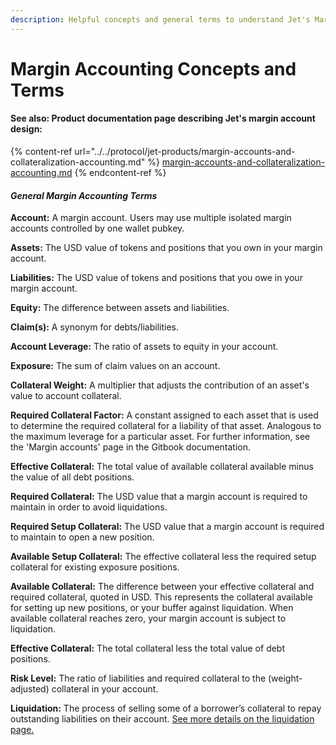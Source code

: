```yaml
---
description: Helpful concepts and general terms to understand Jet's Margin application.
---
```


# Margin Accounting Concepts and Terms

#### See also: Product documentation page describing Jet's margin account design:

{% content-ref url="../../protocol/jet-products/margin-accounts-and-collateralization-accounting.md" %}
[margin-accounts-and-collateralization-accounting.md](../../protocol/jet-products/margin-accounts-and-collateralization-accounting.md)
{% endcontent-ref %}



#### _General Margin Accounting Terms_

**Account:** A margin account. Users may use multiple isolated margin accounts controlled by one wallet pubkey.

**Assets:** The USD value of tokens and positions that you own in your margin account.

**Liabilities:** The USD value of tokens and positions that you owe in your margin account.

**Equity:** The difference between assets and liabilities.

**Claim(s):** A synonym for debts/liabilities.

**Account Leverage:** The ratio of assets to equity in your account.

**Exposure:** The sum of claim values on an account.

**Collateral Weight:** A multiplier that adjusts the contribution of an asset's value to account collateral.

**Required Collateral Factor:** A constant assigned to each asset that is used to determine the required collateral for a liability of that asset. Analogous to the maximum leverage for a particular asset. For further information, see the 'Margin accounts' page in the Gitbook documentation.

**Effective Collateral:** The total value of available collateral available minus the value of all debt positions.

**Required Collateral:** The USD value that a margin account is required to maintain in order to avoid liquidations.

**Required Setup Collateral:** The USD value that a margin account is required to maintain to open a new position.

**Available Setup Collateral:** The effective collateral less the required setup collateral for existing exposure positions.

**Available Collateral:** The difference between your effective collateral and required collateral, quoted in USD. This represents the collateral available for setting up new positions, or your buffer against liquidation. When available collateral reaches zero, your margin account is subject to liquidation.

**Effective Collateral:** The total collateral less the total value of debt positions.

**Risk Level:** The ratio of liabilities and required collateral to the (weight-adjusted) collateral in your account.

**Liquidation:** The process of selling some of a borrower’s collateral to repay outstanding liabilities on their account. [See more details on the liquidation page.](https://docs.jetprotocol.io/jet-protocol/protocol/liquidation)
